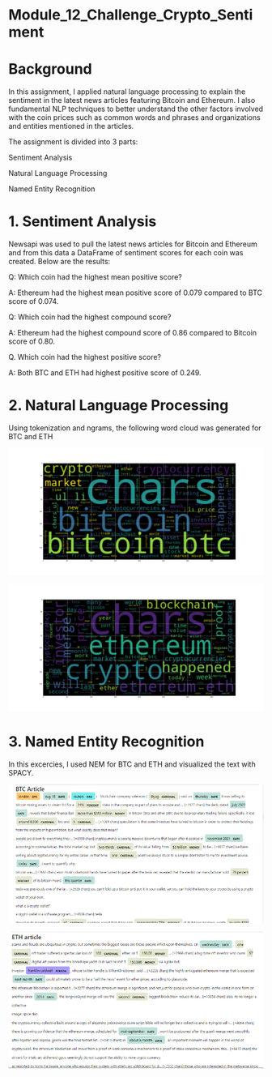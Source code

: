 # Module_12_Challenge_Crypto_Sentiment


# Background

In this assignment, I applied natural language processing to explain the sentiment in the latest news articles featuring Bitcoin and Ethereum. I also fundamental NLP techniques to better understand the other factors involved with the coin prices such as common words and phrases and organizations and entities mentioned in the articles.

The assignment is divided into 3 parts:

 Sentiment Analysis

 Natural Language Processing

 Named Entity Recognition

# 1. Sentiment Analysis

Newsapi was used to pull the latest news articles for Bitcoin and Ethereum and from this data a DataFrame of sentiment scores for each coin was created. Below are the results:

Q: Which coin had the highest mean positive score?

A: Ethereum had the highest mean positive score of 0.079 compared to BTC score of 0.074.

Q: Which coin had the highest compound score?

A: Ethereum had the highest compound  score of 0.86 compared to Bitcoin score of 0.80.

Q. Which coin had the highest positive score?

A:  Both BTC and ETH had highest positive score of 0.249.



# 2. Natural Language Processing

Using tokenization and ngrams, the following word cloud was generated for BTC and ETH

![btc_WordCloud](Images/btc_WordCloud.png)

![eth_WordCloud](Images/eth_WordCloud.png)



# 3. Named Entity Recognition

In this excercies, I used NEM for BTC and ETH and visualized the text with SPACY.

![BTC_NER](Images/BTC_NER.png)

![ETH_NER](Images/ETH_NER.png)

